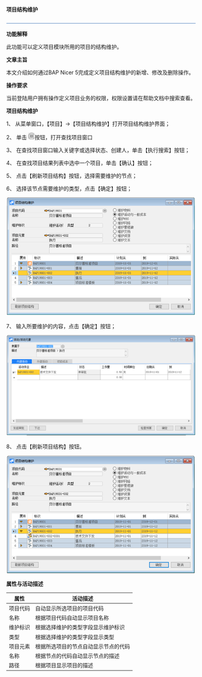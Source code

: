 **项目结构维护**

 ![1574659612041](zsk_xm_dy/common/headLine.png)

**功能解释**

此功能可以定义项目模块所用的项目的结构维护。

**文章主旨**

本文介绍如何通过BAP Nicer 5完成定义项目结构维护的新增、修改及删除操作。

**操作要求**

当前登陆用户拥有操作定义项目业务的权限，权限设置请在帮助文档中搜索查看。

**项目结构维护**

1、 从菜单窗口，【项目】->【项目结构维护】打开项目结构维护界面；

2、 单击 ![1574672894591](zsk_xm_dy/7.1.png)按钮，打开查找项目窗口

3、 在查找项目窗口输入关键字或选择状态、创建人，单击【执行搜索】按钮；

4、 在查找项目结果列表中选中一个项目，单击【确认】按钮；

5、 点击【刷新项目结构】按钮，选择需要维护的节点；

6、 选择该节点需要维护的类型，点击【确定】按钮；

   ![1574672902118](zsk_xm_dy/7.2.png)

7、 输入所要维护的内容，点击【确定】按钮；

   ![1574672907840](zsk_xm_dy/7.3.png)

8、 点击【刷新项目结构】按钮。

   ![1574672914345](zsk_xm_dy/7.4.png)

**属性与活动描述**

| **属性** | **活动描述**                         |
| -------- | ------------------------------------ |
| 项目代码 | 自动显示所选项目的项目代码           |
| 名称     | 根据项目代码自动显示项目名称         |
| 维护标识 | 根据选择维护的类型字段显示维护标识   |
| 类型     | 根据选择维护的类型字段显示类型       |
| 项目元素 | 根据所选项目的节点自动显示节点的代码 |
| 名称     | 根据节点的代码自动显示节点的描述     |
| 路径     | 根据项目显示项目的描述               |

 